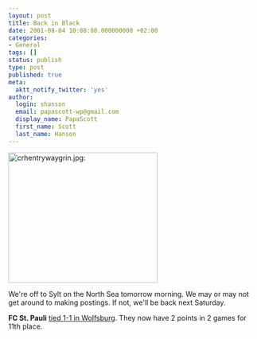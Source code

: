 ```yaml
---
layout: post
title: Back in Black
date: 2001-08-04 10:08:08.000000000 +02:00
categories:
- General
tags: []
status: publish
type: post
published: true
meta:
  aktt_notify_twitter: 'yes'
author:
  login: shanson
  email: papascott-wp@gmail.com
  display_name: PapaScott
  first_name: Scott
  last_name: Hanson
---
```

<p><img src="https://res.cloudinary.com/papascott/image/upload/wordpress/wp-content/uploads/2001/08/crhentrywaygrin.jpg" height="262" width="300" border="0" alt="crhentrywaygrin.jpg: " /></p>
<p>We're off to Sylt on the North Sea tomorrow morning. We may or may not get around to making postings. If not, we'll be back next Saturday.</p>
<p><b>FC St. Pauli</b> <a href="http://www.bundesliga.de/en/bundesliga/2001/02/01720/nachbericht.shtml?">tied 1-1 in Wolfsburg</a>. They now have 2 points in 2 games for 11th place.</p>
